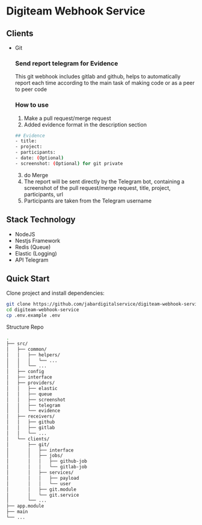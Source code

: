 # Digiteam Webhook Service
  
## Clients 
   - Git
      ### Send report telegram for Evidence

      This git webhook includes gitlab and github, helps to automatically report each time according to the main task of making code or as a peer to peer code
      ### How to use
      1. Make a pull request/merge request
      2. Added evidence format in the description section
      
      ```bash
      ## Evidence
      - title:
      - project:
      - participants:
      - date: (Optional)
      - screenshot: (Optional) for git private
      ```
      
      3. do Merge
      4. The report will be sent directly by the Telegram bot, containing a screenshot of the pull request/merge request, title, project, participants, url
      5. Participants are taken from the Telegram username


## Stack Technology
- NodeJS
- Nestjs Framework
- Redis (Queue)
- Elastic (Logging)
- API Telegram

## Quick Start
Clone project and install dependencies:
```bash
git clone https://github.com/jabardigitalservice/digiteam-webhook-service.git
cd digiteam-webhook-service
cp .env.example .env
```

Structure Repo

```bash
.
├── src/
│   ├── common/
│   │   ├── helpers/
│   │   │   └── ...
│   │   └── ...
│   ├── config
│   ├── interface
│   ├── providers/
│   │   ├── elastic
│   │   ├── queue
│   │   ├── screenshot
│   │   ├── telegram
│   │   └── evidence
│   ├── receivers/
│   │   ├── github
│   │   ├── gitlab
│   │   └── ...
│   └── clients/
│       ├── git/
│       │   ├── interface
│       │   ├── jobs/
│       │   │   ├── github-job
│       │   │   └── gitlab-job
│       │   ├── services/
│       │   │   ├── payload
│       │   │   └── user
│       │   ├── git.module
│       │   └── git.service
│       └── ...
├── app.module
├── main
└── ...
```
